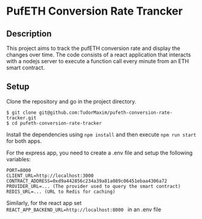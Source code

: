 # PufETH Conversion Rate Trancker

## Description

This project aims to track the pufETH conversion rate and display the changes over time. The code consists of a react application that interacts with a nodejs server to execute a function call every minute from an ETH smart contract.

## Setup

Clone the repository and go in the project directory.

```
$ git clone git@github.com:TudorMaxim/pufeth-conversion-rate-tracker.git
$ cd pufeth-conversion-rate-tracker
```

Install the dependencies using `npm install` and then execute `npm run start`  for both apps.

For the express app, you need to create a .env file and setup the following variables:
```
PORT=8000
CLIENT_URL=http://localhost:3000
CONTRACT_ADDRESS=0xd9a442856c234a39a81a089c06451ebaa4306a72
PROVIDER_URL=... (The provider used to query the smart contract)
REDIS_URL=... (URL to Redis for caching)
```

Similarly, for the react app set `REACT_APP_BACKEND_URL=http://localhost:8000
` in an .env file
